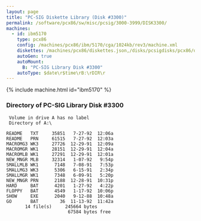 ```yaml
---
layout: page
title: "PC-SIG Diskette Library (Disk #3300)"
permalink: /software/pcx86/sw/misc/pcsig/3000-3999/DISK3300/
machines:
  - id: ibm5170
    type: pcx86
    config: /machines/pcx86/ibm/5170/cga/1024kb/rev3/machine.xml
    diskettes: /machines/pcx86/diskettes.json,/disks/pcsigdisks/pcx86/diskettes.json
    autoGen: true
    autoMount:
      B: "PC-SIG Library Disk #3300"
    autoType: $date\r$time\rB:\rDIR\r
---
```


{% include machine.html id="ibm5170" %}

### Directory of PC-SIG Library Disk #3300

     Volume in drive A has no label
     Directory of A:\

    README   TXT     35851   7-27-92  12:06a
    README   PRN     61515   7-27-92  12:03a
    MACROMG3 WK3     27726  12-29-91  12:09a
    MACROMGR WK1     28151  12-29-91  12:04a
    MACROMLB WK1     27291  12-29-91  12:01a
    NEW_MNGR MLB     32314   1-07-92   9:54p
    SMALLMLB WK1      7148   7-08-91   7:53p
    SMALLMG3 WK3      5306   6-15-91   2:34p
    SMALLMGR WK1      7348   6-09-91   5:20p
    NEW_MNGR PRN      2188  12-28-91  10:31p
    HARD     BAT      4201   1-27-92   4:22p
    FLOPPY   BAT      4549   1-17-92  10:06p
    SHOW     EXE      2040   9-12-88  10:48a
    GO       BAT        36  11-13-92  11:42a
           14 file(s)     245664 bytes
                           67584 bytes free
